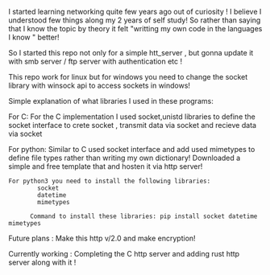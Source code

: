 I started learning networking quite few years ago  out of curiosity ! I believe I understood few things along my 2 years of self study! So rather than saying that I know the topic by theory it felt "writting my own code in the languages I know " better!

So I started this repo not only for a simple htt_server , but gonna update it with smb server / ftp server with authentication etc ! 

This repo work for linux but for windows you need to change the socket library with winsock api to access sockets in windows!


Simple explanation of what libraries I used in these programs: 

For C:
      For the C implementation I used socket,unistd libraries to define the socket interface to crete socket , transmit data via socket and recieve data via socket
      
For python:
        Similar to C used socket interface and add used mimetypes to define file types rather than writing my own dictionary! Downloaded a simple and free template that and hosten it via http server!



    For python3 you need to install the following libraries:
            socket 
            datetime
            mimetypes

          Command to install these libraries: pip install socket datetime mimetypes

Future plans :  Make this http v/2.0 and make encryption!

Currently working : Completing the C http server and adding rust http server along with it !
